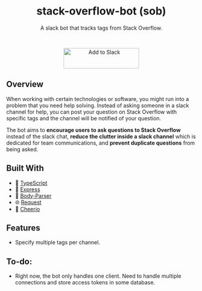 <h1 align="center">stack-overflow-bot (sob)</h1>
<p align="center">A slack bot that tracks tags from Stack Overflow.</p>

<br>
<p align="center"><a href="https://slack.com/oauth/authorize?scope=incoming-webhook,team%3Aread,bot,channels%3Aread,chat%3Awrite%3Abot&client_id=382846627254.393789273477"><img alt="Add to Slack" height="54" width="200" src="https://platform.slack-edge.com/img/add_to_slack@2x.png" srcset="https://platform.slack-edge.com/img/add_to_slack.png 1x, https://platform.slack-edge.com/img/add_to_slack@2x.png 2x" /></a></p>


## Overview
When working with certain technologies or software, you might run into a problem that you need help solving. Instead of asking someone in a slack channel for help, you can post your question on Stack Overflow with specific tags and the channel will be notified of your question. 

The bot aims to **encourage users to ask questions to Stack Overflow** instead of the slack chat, **reduce the clutter inside a slack channel** which is dedicated for team communications, and **prevent duplicate questions** from being asked.

## Built With
  * :high_brightness: [TypeScript](https://www.typescriptlang.org/)
  * :rocket: [Express](https://expressjs.com/)
  * :wrench: [Body-Parser](https://github.com/expressjs/body-parser)
  * :globe_with_meridians: [Request](https://github.com/request/request)
  * :trident: [Cheerio](https://cheerio.js.org/)

## Features
 * Specify multiple tags per channel.

## To-do:
 * Right now, the bot only handles one client. Need to handle multiple connections and store access tokens in some database.
 
